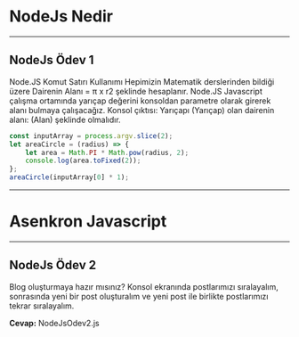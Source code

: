 # NodeJs Nedir
****
## NodeJs Ödev 1
Node.JS Komut Satırı Kullanımı
Hepimizin Matematik derslerinden bildiği üzere Dairenin Alanı = π x r2 şeklinde hesaplanır. Node.JS Javascript çalışma ortamında yarıçap değerini konsoldan parametre olarak girerek alanı bulmaya çalışacağız. Konsol çıktısı: Yarıçapı (Yarıçap) olan dairenin alanı: (Alan) şeklinde olmalıdır.
```js
const inputArray = process.argv.slice(2);
let areaCircle = (radius) => {
    let area = Math.PI * Math.pow(radius, 2);
    console.log(area.toFixed(2));
};
areaCircle(inputArray[0] * 1);
```
****
# Asenkron Javascript
****
## NodeJs Ödev 2
Blog oluşturmaya hazır mısınız? Konsol ekranında postlarımızı sıralayalım, sonrasında yeni bir post oluşturalım ve yeni post ile birlikte postlarımızı tekrar sıralayalım.

**Cevap:** NodeJsOdev2.js